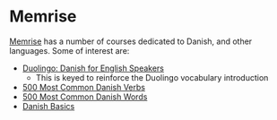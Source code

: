 # Memrise

[Memrise](http://www.memrise.com) has a number of courses dedicated
to Danish, and other languages.  Some of interest are:

* [Duolingo: Danish for English Speakers](http://www.memrise.com/course/358759/duolingo-danish-for-english-speakers/)
    * This is keyed to reinforce the Duolingo vocabulary introduction
* [500 Most Common Danish Verbs](http://www.memrise.com/course/51005/500-most-common-danish-verbs/)
* [500 Most Common Danish Words](http://www.memrise.com/course/44645/500-most-common-danish-words/)
* [Danish Basics](http://www.memrise.com/course/9006/danish-basics/)